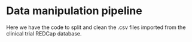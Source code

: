 # Data manipulation pipeline 
Here we have the code to split and clean the .csv files imported from the clinical trial REDCap database. 
